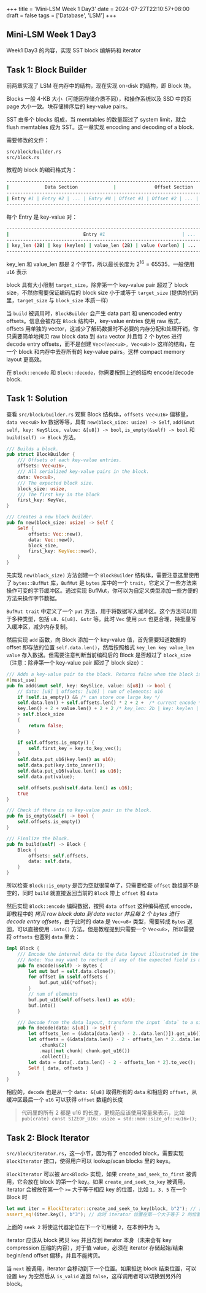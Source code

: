 +++
title = 'Mini-LSM Week 1 Day3'
date = 2024-07-27T22:10:57+08:00
draft = false
tags = ['Database', 'LSM']
+++

## Mini-LSM Week 1 Day3

Week1 Day3 的内容，实现 SST block 编解码和 iterator

## Task 1: Block Builder

前两章实现了 LSM 在内存中的结构，现在实现 on-disk 的结构，即 Block 块。

Blocks 一般 4-KB 大小（可能因存储介质不同），和操作系统以及 SSD 中的页 page 大小一致。块存储排序后的 key-value pairs。

SST 由多个 blocks 组成，当 memtables 的数量超过了 system limit，就会 flush memtables 成为 SST。这一章实现 encoding and decoding of a block.

需要修改的文件：

```Bash
src/block/builder.rs
src/block.rs
```

教程的 block 的编码格式为：

```Bash
----------------------------------------------------------------------------------------------------
|             Data Section             |              Offset Section             |      Extra      |
----------------------------------------------------------------------------------------------------
| Entry #1 | Entry #2 | ... | Entry #N | Offset #1 | Offset #2 | ... | Offset #N | num_of_elements |
----------------------------------------------------------------------------------------------------

```

每个 Entry 是 key-value 对：

```Bash
-----------------------------------------------------------------------
|                           Entry #1                            | ... |
-----------------------------------------------------------------------
| key_len (2B) | key (keylen) | value_len (2B) | value (varlen) | ... |
-----------------------------------------------------------------------

```

key_len 和 value_len 都是 2 个字节，所以最长长度为 $2^16 = 65535$，一般使用 `u16` 表示

block 具有大小限制 `target_size`，除非第一个 key-value pair 超过了 block size，不然你需要保证编码后的 block size 小于或等于 `target_size` (提供的代码里，`target_size` 与 `block_size` 本质一样)

当 `build` 被调用时，`BlockBuilder` 会产生 data part 和 unencoded entry offsets。信息会被存在 `Block` 结构中，key-value entries 使用 raw 格式，offsets 用单独的 vector，这减少了解码数据时不必要的内存分配和处理开销，你只需要简单地拷贝 raw block data 到 `data` vector 并且每 2 个 bytes 进行 decode entry offsets，而不是创建 `Vec<(Vec<u8>, Vec<u8>)>` 这样的结构，在一个 block 和内存中去存所有的 key-value pairs。这样 compact memory layout 更高效。

在 `Block::encode` 和 `Block::decode`，你需要按照上述的结构 encode/decode block.

## Task 1: Solution

查看 `src/block/builder.rs` 观察 Block 结构体，`offsets Vec<u16>` 偏移量， `data vec<u8>` kv 数据等等，具有 `new(block_size: usize) -> Self`, `add(&mut self, key: KeySlice, value: &[u8]) -> bool`, `is_empty(&self) -> bool` 和 `build(self) -> Block` 方法。

```Rust
/// Builds a block.
pub struct BlockBuilder {
    /// Offsets of each key-value entries.
    offsets: Vec<u16>,
    /// All serialized key-value pairs in the block.
    data: Vec<u8>,
    /// The expected block size.
    block_size: usize,
    /// The first key in the block
    first_key: KeyVec,
}

/// Creates a new block builder.
pub fn new(block_size: usize) -> Self {
    Self {
        offsets: Vec::new(),
        data: Vec::new(),
        block_size,
        first_key: KeyVec::new(),
    }
}
```

先实现 `new(block_size)` 方法创建一个 `BlockBuilder` 结构体，需要注意这里使用了 `bytes::BufMut` 库，`BufMut` 是 `bytes` 库中的一个 `trait`，它定义了一些方法来操作可变的字节缓冲区。通过实现 BufMut，你可以为自定义类型添加一些方便的方法来操作字节数据。

`BufMut trait` 中定义了一个 `put` 方法，用于将数据写入缓冲区。这个方法可以用于多种类型，包括 `u8`、`&[u8]`、`&str` 等。此时 `Vec` 使用 `put` 也更合理，持批量写入缓冲区，减少内存复制。

然后实现 `add` 函数，向 Block 添加一个 key-value 值，首先需要知道数据的 offset 即存放的位置 `self.data.len()`，然后按照格式 `key_len key value_len value` 存入数据。但需要注意判断当前编码后的 Block 是否超过了 `block_size`（注意：除非第一个 key-value pair 超过了 block size）：

```Rust
/// Adds a key-value pair to the block. Returns false when the block is full.
#[must_use]
pub fn add(&mut self, key: KeySlice, value: &[u8]) -> bool {
    // data: [u8] | offsets: [u16] | num of elements: u16
    if !self.is_empty() && /* can store one large key */
    self.data.len() + self.offsets.len() * 2 + 2 +  /* current encode */
    key.len() + 2 + value.len() + 2 + 2 /* key_len: 2b | key: keylen | value_len: 2b | value: val_len + offset */
    > self.block_size
    {
        return false;
    }

    if self.offsets.is_empty() {
        self.first_key = key.to_key_vec();
    }
    self.data.put_u16(key.len() as u16);
    self.data.put(key.into_inner());
    self.data.put_u16(value.len() as u16);
    self.data.put(value);

    self.offsets.push(self.data.len() as u16);
    true
}

/// Check if there is no key-value pair in the block.
pub fn is_empty(&self) -> bool {
    self.offsets.is_empty()
}

/// Finalize the block.
pub fn build(self) -> Block {
    Block {
        offsets: self.offsets,
        data: self.data,
    }
}
```

所以检查 `Block::is_empty` 是否为空就很简单了，只需要检查 `offset` 数组是不是空的，同时 `build` 就直接返回当前的 `Block` 带上 `offset` 和 `data`

然后实现 `Block::encode` 编码数据，按照 `data offset` 这种编码格式 encode，即教程中的 _拷贝 raw block data 到 data vector 并且每 2 个 bytes 进行 decode entry offsets_，由于此时的 data 是 `Vec<u8>` 类型，需要转成 `Bytes` 返回，可以直接使用 `.into()` 方法。但是教程提到只需要一个 `Vec<u8>`，所以需要将 `offsets` 也塞到 `data` 里去：

```Rust
impl Block {
    /// Encode the internal data to the data layout illustrated in the tutorial
    /// Note: You may want to recheck if any of the expected field is missing from your output
    pub fn encode(&self) -> Bytes {
        let mut buf = self.data.clone();
        for offset in &self.offsets {
            buf.put_u16(*offset);
        }
        // num of elements
        buf.put_u16(self.offsets.len() as u16);
        buf.into()
    }

    /// Decode from the data layout, transform the input `data` to a single `Block`
    pub fn decode(data: &[u8]) -> Self {
        let offsets_len = (&data[data.len() - 2..data.len()]).get_u16() as usize;
        let offsets = (&data[data.len() - 2 - offsets_len * 2..data.len() - 2])
            .chunks(2)
            .map(|mut chunk| chunk.get_u16())
            .collect();
        let data = data[..data.len() - 2 - offsets_len * 2].to_vec();
        Self { data, offsets }
    }
}
```

相应的，`decode` 也是从一个 `data: &[u8]` 取得所有的 `data` 和相应的 `offset`，从缓冲区最后一个 `u16` 可以获得 `offset` 数组的长度

> 代码里的所有 2 都是 u16 的长度，更规范应该使用常量来表示，比如 `pub(crate) const SIZEOF_U16: usize = std::mem::size_of::<u16>();`

## Task 2: Block Iterator

`src/block/iterator.rs`，这一小节，因为有了 encoded block，需要实现 `BlockIterator` 接口，使得用户可以 lookup/scan blocks 里的 keys。

`BlockIterator` 可以被 `Arc<Block>` 实现，如果 `create_and_seek_to_first` 被调用，它会放在 block 的第一个 key。如果 `create_and_seek_to_key` 被调用，iterator 会被放在第一个 `>=` 大于等于相应 key 的位置，比如 `1, 3, 5` 在一个 Block 时

```rust
let mut iter = BlockIterator::create_and_seek_to_key(block, b"2"); // 创建 key 2
assert_eq!(iter.key(), b"3"); // 此时 iterator 位置在第一个大于等于 2 的位置即 3 的位置
```

上面的 `seek 2` 将使迭代器定位在下一个可用键 `2`，在本例中为 `3`。

iterator 应该从 block 拷贝 `key` 并且存到 iterator 本身（未来会有 key compression 压缩的内容），对于值 value，必须在 iterator 存储起始/结束 begin/end offset 偏移，并且不能拷贝。

当 `next` 被调用，iterator 会移动到下一个位置。如果抵达 block 结束位置，可以设置 `key` 为空然后从 `is_valid` 返回 `false`，这样调用者可以切换到另外的 block。
